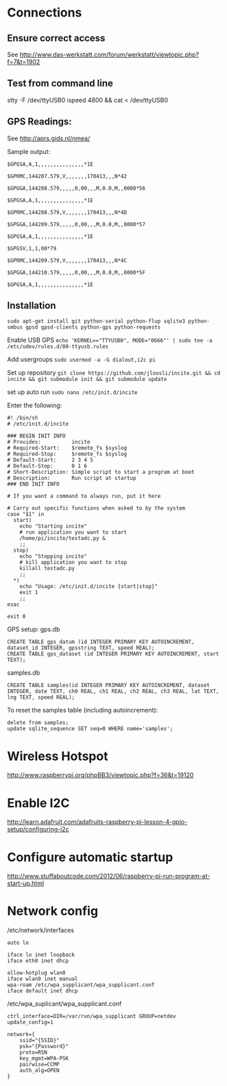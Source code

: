 Connections
===========

Ensure correct access
---------------------
See http://www.das-werkstatt.com/forum/werkstatt/viewtopic.php?f=7&t=1902

Test from command line
----------------------
stty -F /dev/ttyUSB0 ispeed 4800 && cat < /dev/ttyUSB0

GPS Readings:
-------------

See http://aprs.gids.nl/nmea/

Sample output:
```
$GPGSA,A,1,,,,,,,,,,,,,,,*1E

$GPRMC,144207.579,V,,,,,,,170413,,,N*42

$GPGGA,144208.579,,,,,0,00,,,M,0.0,M,,0000*56

$GPGSA,A,1,,,,,,,,,,,,,,,*1E

$GPRMC,144208.579,V,,,,,,,170413,,,N*4D

$GPGGA,144209.579,,,,,0,00,,,M,0.0,M,,0000*57

$GPGSA,A,1,,,,,,,,,,,,,,,*1E

$GPGSV,1,1,00*79

$GPRMC,144209.579,V,,,,,,,170413,,,N*4C

$GPGGA,144210.579,,,,,0,00,,,M,0.0,M,,0000*5F

$GPGSA,A,1,,,,,,,,,,,,,,,*1E
```

Installation
------------

`sudo apt-get install git python-serial python-flup sqlite3 python-smbus gpsd gpsd-clients python-gps python-requests`

Enable USB GPS
`echo 'KERNEL=="TTYUSB0", MODE="0666"' | sudo tee -a /etc/udev/rules.d/80-ttyusb.rules`

Add usergroups
`sudo usermod -a -G dialout,i2c pi`

Set up repository
`git clone https://github.com/jloosli/incite.git && cd incite && git submodule init && git submodule update`

set up auto run
`sudo nano /etc/init.d/incite`

Enter the following:
```
#! /bin/sh
# /etc/init.d/incite 

### BEGIN INIT INFO
# Provides:          incite
# Required-Start:    $remote_fs $syslog
# Required-Stop:     $remote_fs $syslog
# Default-Start:     2 3 4 5
# Default-Stop:      0 1 6
# Short-Description: Simple script to start a program at boot
# Description:       Run script at startup
### END INIT INFO

# If you want a command to always run, put it here

# Carry out specific functions when asked to by the system
case "$1" in
  start)
    echo "Starting incite"
    # run application you want to start
    /home/pi/incite/testadc.py &
    ;;
  stop)
    echo "Stopping incite"
    # kill application you want to stop
    killall testadc.py
    ;;
  *)
    echo "Usage: /etc/init.d/incite {start|stop}"
    exit 1
    ;;
esac

exit 0
```

GPS setup:
gps.db
```
CREATE TABLE gps_datum (id INTEGER PRIMARY KEY AUTOINCREMENT, dataset_id INTEGER, gpsstring TEXT, speed REAL);
CREATE TABLE gps_dataset (id INTEGER PRIMARY KEY AUTOINCREMENT, start TEXT);
```
samples.db
```
CREATE TABLE samples(id INTEGER PRIMARY KEY AUTOINCREMENT, dataset INTEGER, date TEXT, ch0 REAL, ch1 REAL, ch2 REAL, ch3 REAL, lat TEXT, lng TEXT, speed REAL);
```

To reset the samples table (including autoincrement):
```
delete from samples;
update sqlite_sequence SET seq=0 WHERE name='samples';
```


Wireless Hotspot
================

http://www.raspberrypi.org/phpBB3/viewtopic.php?f=36&t=19120

Enable I2C
==========
http://learn.adafruit.com/adafruits-raspberry-pi-lesson-4-gpio-setup/configuring-i2c

Configure automatic startup
================
http://www.stuffaboutcode.com/2012/06/raspberry-pi-run-program-at-start-up.html

Network config
==============
/etc/network/interfaces
```
auto lo
 
iface lo inet loopback
iface eth0 inet dhcp
 
allow-hotplug wlan0
iface wlan0 inet manual
wpa-roam /etc/wpa_supplicant/wpa_supplicant.conf
iface default inet dhcp
```

/etc/wpa_suplicant/wpa_supplicant.conf
```
ctrl_interface=DIR=/var/run/wpa_supplicant GROUP=netdev
update_config=1

network={
    ssid="{SSID}"
    psk="{Password}"
    proto=RSN
    key_mgmt=WPA-PSK
    pairwise=CCMP
    auth_alg=OPEN
}
```
